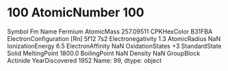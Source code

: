 # 100 AtomicNumber                       100
Symbol                              Fm
Name                           Fermium
AtomicMass                   257.09511
CPKHexColor                     B31FBA
ElectronConfiguration    [Rn] 5f12 7s2
Electronegativity                  1.3
AtomicRadius                       NaN
IonizationEnergy                   6.5
ElectronAffinity                   NaN
OxidationStates                     +3
StandardState                    Solid
MeltingPoint                    1800.0
BoilingPoint                       NaN
Density                            NaN
GroupBlock                    Actinide
YearDiscovered                    1952
Name: 99, dtype: object